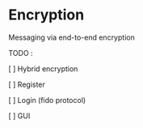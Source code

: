 # Encryption
 Messaging via end-to-end encryption

TODO :

[ ] Hybrid encryption

[ ] Register

[ ] Login (fido protocol)

[ ] GUI
